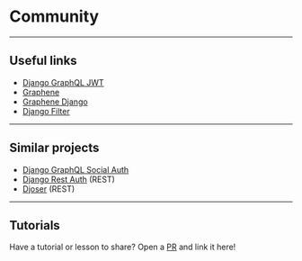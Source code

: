 # Community

---

## Useful links

- [Django GraphQL JWT](https://github.com/flavors/django-graphql-jwt/)
- [Graphene](https://github.com/graphql-python/graphene)
- [Graphene Django](https://github.com/graphql-python/graphene-django/)
- [Django Filter](https://github.com/carltongibson/django-filter)

---

## Similar projects

- [Django GraphQL Social Auth](https://github.com/flavors/django-graphql-social-auth)
- [Django Rest Auth](https://github.com/Tivix/django-rest-auth) (REST)
- [Djoser](https://github.com/sunscrapers/djoser) (REST)

---

## Tutorials

Have a tutorial or lesson to share? Open a [PR](https://github.com/PedroBern/django-graphql-auth) and link it here!
